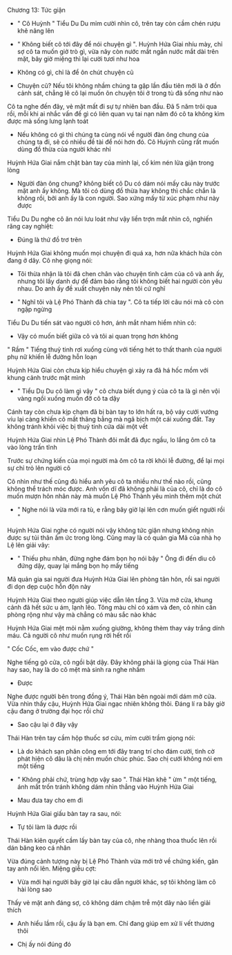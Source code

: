 




Chương 13: Tức giận

- " Cô Huỳnh " Tiểu Du Du mỉm cười nhìn cô, trên tay còn cầm chén rượu khẽ nâng lên

- " Không biết cô tới đây để nói chuyện gì ". Huỳnh Hứa Giai nhíu mày, chỉ sợ cô ta muốn giở trò gì, vừa nãy còn nước mắt ngắn nước mắt dài trên mặt, bây giờ miệng thì lại cười tươi như hoa

- Không có gì, chỉ là để ôn chút chuyện cũ

- Chuyện cũ? Nếu tôi không nhầm chúng ta gặp lần đầu tiên mới là ở đồn cảnh sát, chẳng lẽ cô lại muốn ôn chuyện tôi ở trong tù đã sống như nào

Cô ta nghe đến đây, vẻ mặt mất đi sự tự nhiên ban đầu. Đã 5 năm trôi qua rồi, mỗi khi ai nhắc vấn đề gì có liên quan vụ tai nạn năm đó cô ta không kìm được mà sống lưng lạnh toát

- Nếu không có gì thì chúng ta cùng nói về người đàn ông chung của chúng ta đi, sẽ có nhiều đề tài để nói hơn đó. Cô Huỳnh cũng rất muốn dùng đồ thừa của người khác nhỉ

Huỳnh Hứa Giai nắm chặt bàn tay của mình lại, cố kìm nén lửa giận trong lòng

- Người đàn ông chung? không biết cô Du có dám nói mấy câu này trước mặt anh ấy không. Mà tôi có dùng đồ thừa hay không thì chắc chắn là không rồi, bởi anh ấy là con người. Sao xứng mấy từ xúc phạm như này được

Tiểu Du Du nghe cô ăn nói lưu loát như vậy liền trợn mắt nhìn cô, nghiến răng cay nghiệt:


- Đúng là thứ đồ trơ trẽn

Huỳnh Hứa Giai không muốn mọi chuyện đi quá xa, hơn nữa khách hứa còn đang ở dây. Cô nhẹ giọng nói:

- Tôi thừa nhận là tôi đã chen chân vào chuyện tình cảm của cô và anh ấy, nhưng tôi lấy danh dự để đảm bảo rằng tôi không biết hai người còn yêu nhau. Do anh ấy đề xuất chuyện này nên tôi cứ nghĩ

- " Nghĩ tôi và Lệ Phó Thành đã chia tay ". Cô ta tiếp lời câu nói mà cô còn ngập ngừng

Tiểu Du Du tiến sát vào người cô hơn, ánh mắt nham hiểm nhìn cô:

- Vậy có muốn biết giữa cô và tôi ai quan trọng hơn không

" Rầm " Tiếng thuỷ tinh rơi xuống cùng với tiếng hét to thất thanh của người phụ nữ khiến lễ đường hỗn loạn

Huỳnh Hứa Giai còn chưa kịp hiểu chuyện gì xảy ra đã há hốc mồm với khung cảnh trước mặt mình

- " Tiểu Du Du cô làm gì vậy " cô chưa biết dụng ý của cô ta là gì nên vội vàng ngồi xuống muốn đỡ cô ta dậy

Cánh tay còn chưa kịp chạm đã bị bàn tay to lớn hất ra, bộ váy cưới vướng víu lại càng khiến cô mất thăng bằng mà ngã bịch một cái xuống đất. Tay không tránh khỏi việc bị thuỷ tinh cứa dài một vết

Huỳnh Hứa Giai nhìn Lệ Phó Thành đôi mắt đã đục ngầu, lo lắng ôm cô ta vào lòng trấn tĩnh

Trước sự chứng kiến của mọi người mà ôm cô ta rời khỏi lễ đường, để lại mọi sự chỉ trỏ lên người cô

Cô nhìn như thế cũng đủ hiểu anh yêu cô ta nhiều như thế nào rồi, cũng không thể trách móc được. Anh vốn dĩ đã không phải là của cô, chỉ là do cô muốn mượn hôn nhân này mà muốn Lệ Phó Thành yêu mình thêm một chút

- " Nghe nói là vừa mới ra tù, e rằng bây giờ lại lên cơn muốn giết người rồi "


Huỳnh Hứa Giai nghe có người nói vậy không tức giận nhưng không nhịn được sự tủi thân ấm ức trong lòng. Cũng may là có quản gia Mã của nhà họ Lệ lên giải vây:

- " Thiếu phu nhân, đừng nghe đám bọn họ nói bậy " Ông đi đến dìu cô đứng dậy, quay lại mắng bọn họ mấy tiếng

Mã quản gia sai người đưa Huỳnh Hứa Giai lên phòng tân hôn, rồi sai người đi dọn dẹp cuộc hỗn độn này

Huỳnh Hứa Giai theo người giúp việc dẫn lên tầng 3. Vừa mở cửa, khung cảnh đã hết sức u ám, lạnh lẽo. Tông màu chỉ có xám và đen, cô nhìn căn phòng rộng như vậy mà chẳng có màu sắc nào khác

Huỳnh Hứa Giai mệt mỏi nằm xuống giường, không thèm thay váy trắng dính máu. Cả người cô như muốn rụng rời hết rồi

" Cốc Cốc, em vào được chứ "

Nghe tiếng gõ cửa, cô ngồi bật dậy. Đây không phải là giọng của Thái Hàn hay sao, hay là do cô mệt mà sinh ra nghe nhầm

- Được

Nghe được người bên trong đồng ý, Thái Hàn bên ngoài mới dám mở cửa. Vừa nhìn thấy cậu, Huỳnh Hứa Giai ngạc nhiên không thôi. Đáng lí ra bây giờ cậu đang ở trường đại học rồi chứ

- Sao cậu lại ở đây vậy

Thái Hàn trên tay cầm hộp thuốc sơ cứu, mỉm cười trầm giọng nói:

- Là do khách sạn phân công em tới đây trang trí cho đám cưới, tình cờ phát hiện cô dâu là chị nên muốn chúc phúc. Sao chị cưới không nói em một tiếng

- " Không phải chứ, trùng hợp vậy sao ". Thái Hàn khẽ " ừm " một tiếng, ánh mắt trốn tránh không dám nhìn thẳng vào Huỳnh Hứa Giai

- Mau đưa tay cho em đi

Huỳnh Hứa Giai giấu bàn tay ra sau, nói:

- Tự tôi làm là được rồi

Thái Hàn kiên quyết cầm lấy bàn tay của cô, nhẹ nhàng thoa thuốc lên rồi dán băng keo cá nhân

Vừa đúng cảnh tượng này bị Lệ Phó Thành vừa mới trở về chứng kiến, gân tay anh nổi lên. Miệng giễu cợt:

- Vừa mới hại người bây giờ lại câu dẫn người khác, sợ tôi không làm cô hài lòng sao

Thấy vẻ mặt anh đáng sợ, cô không dám chậm trễ một dây nào liền giải thích

- Anh hiểu lầm rồi, cậu ấy là bạn em. Chỉ đang giúp em xử lí vết thương thôi

- Chị ấy nói đúng đó




